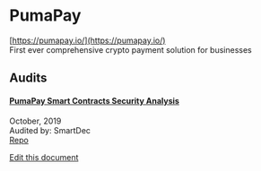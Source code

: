 
# PumaPay
  
[https://pumapay.io/](https://pumapay.io/)<br>
First ever comprehensive crypto payment solution for businesses


## Audits



#### [РumaPay Smart Contracts Security Analysis](https://blog.smartdec.net/pumapay-smart-contracts-security-analysis-fe851f293e3b)

October, 2019<br>
Audited by: SmartDec<br>
[Repo](https://github.com/pumapayio/smart-contracts/tree/5eb99b1a94d9e5d98873fb4338b97943b9821569)
      

  





[Edit this document](https://github.com/ConsenSys/blockchainSecurityDB/blob/master/projects/pumapay.json)